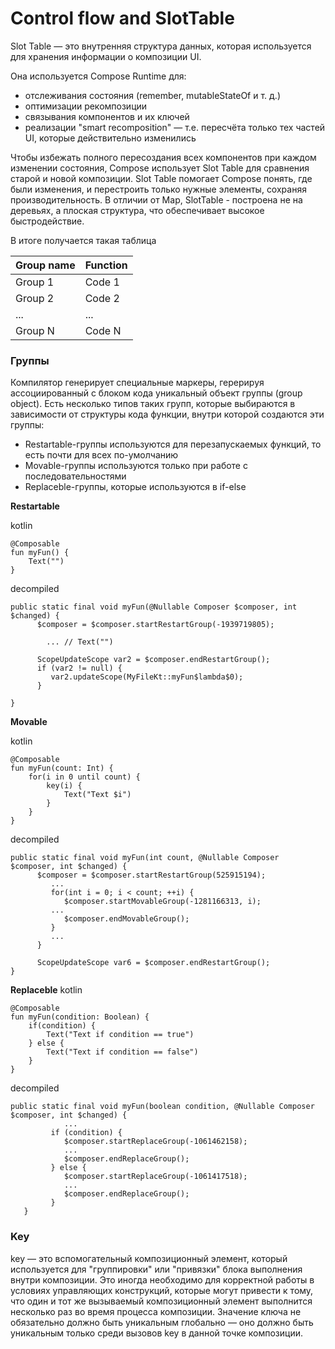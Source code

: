 # Control flow and SlotTable

Slot Table — это внутренняя структура данных, которая используется для хранения информации о композиции UI.

Она используется Compose Runtime для:

- отслеживания состояния (remember, mutableStateOf и т. д.)
- оптимизации рекомпозиции
- связывания компонентов и их ключей
- реализации "smart recomposition" — т.е. пересчёта только тех частей UI, которые действительно изменились

Чтобы избежать полного пересоздания всех компонентов при каждом изменении состояния, Compose использует Slot Table для сравнения старой и новой композиции. Slot Table помогает Compose понять, где были изменения, и перестроить только нужные элементы, сохраняя производительность. В отличии от Map, SlotTable - построена не на деревьях, а плоская структура, что обеспечивает высокое быстродействие.

В итоге получается такая таблица

| Group name   | Function  |
|:-------------|:----------|
| Group 1      | Code 1    |
| Group 2      | Code 2    |
| ...          | ...       |
| Group N      | Code N    |

### Группы                                                                                                                                                                                                                                                                                                                                                                                                                                                                                                                                                                                                                                                                                                                                                                                                                                                                                                                                                                                                                                                                                                                                                                                                                                                                                                                                                                                                                                                                                                                                                                                                                                                                                                                                                                                                                                                                                                                                                                                                                                                                                                                                                                                                                                                                                                                                                                                                                                                                                                                                                                                                                                                                                                                           
Компилятор генерирует специальные маркеры, герерируя ассоциированный с блоком кода уникальный объект группы (group object).
Есть несколько типов таких групп, которые выбираются в зависимости от структуры кода функции, внутри которой создаются эти группы:
- Restartable-группы используются для перезапускаемых функций, то есть почти для всех по-умолчанию
- Movable-группы используются только при работе с последовательностями
- Replaceble-группы, которые используются в if-else

**Restartable**

kotlin

```
@Composable
fun myFun() {
    Text("")
}
```

decompiled
```
public static final void myFun(@Nullable Composer $composer, int $changed) {
      $composer = $composer.startRestartGroup(-1939719805);

		... // Text("")

      ScopeUpdateScope var2 = $composer.endRestartGroup();
      if (var2 != null) {
         var2.updateScope(MyFileKt::myFun$lambda$0);
      }

}
```

**Movable**

kotlin
```
@Composable
fun myFun(count: Int) {
    for(i in 0 until count) {
        key(i) {
            Text("Text $i")
        }
    }
}
```

decompiled
```
public static final void myFun(int count, @Nullable Composer $composer, int $changed) {
      $composer = $composer.startRestartGroup(525915194);
         ...
         for(int i = 0; i < count; ++i) {
            $composer.startMovableGroup(-1281166313, i);
         ...
            $composer.endMovableGroup();
         }
         ...
      }

      ScopeUpdateScope var6 = $composer.endRestartGroup();
}
```

**Replaceble**
kotlin

```
@Composable
fun myFun(condition: Boolean) {
    if(condition) {
        Text("Text if condition == true")
    } else {
        Text("Text if condition == false")
    }
}
```

decompiled
```
public static final void myFun(boolean condition, @Nullable Composer $composer, int $changed) {
            ...
         if (condition) {
            $composer.startReplaceGroup(-1061462158);
            ...
            $composer.endReplaceGroup();
         } else {
            $composer.startReplaceGroup(-1061417518);
            ...
            $composer.endReplaceGroup();
         }
   }

```

### Key
key — это вспомогательный композиционный элемент, который используется для "группировки" или "привязки" блока выполнения внутри композиции. Это иногда необходимо для корректной работы в условиях управляющих конструкций, которые могут привести к тому, что один и тот же вызываемый композиционный элемент выполнится несколько раз во время процесса композиции.
Значение ключа не обязательно должно быть уникальным глобально — оно должно быть уникальным только среди вызовов key в данной точке композиции.
